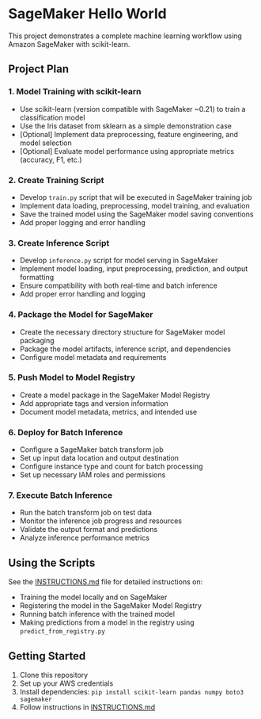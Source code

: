 # SageMaker Hello World

This project demonstrates a complete machine learning workflow using Amazon SageMaker with scikit-learn.

## Project Plan

### 1. Model Training with scikit-learn
- Use scikit-learn (version compatible with SageMaker ~0.21) to train a classification model
- Use the Iris dataset from sklearn as a simple demonstration case
- [Optional] Implement data preprocessing, feature engineering, and model selection
- [Optional] Evaluate model performance using appropriate metrics (accuracy, F1, etc.)

### 2. Create Training Script
- Develop `train.py` script that will be executed in SageMaker training job
- Implement data loading, preprocessing, model training, and evaluation
- Save the trained model using the SageMaker model saving conventions
- Add proper logging and error handling

### 3. Create Inference Script
- Develop `inference.py` script for model serving in SageMaker
- Implement model loading, input preprocessing, prediction, and output formatting
- Ensure compatibility with both real-time and batch inference
- Add proper error handling and logging

### 4. Package the Model for SageMaker
- Create the necessary directory structure for SageMaker model packaging
- Package the model artifacts, inference script, and dependencies
- Configure model metadata and requirements

### 5. Push Model to Model Registry
- Create a model package in the SageMaker Model Registry
- Add appropriate tags and version information
- Document model metadata, metrics, and intended use

### 6. Deploy for Batch Inference
- Configure a SageMaker batch transform job
- Set up input data location and output destination
- Configure instance type and count for batch processing
- Set up necessary IAM roles and permissions

### 7. Execute Batch Inference
- Run the batch transform job on test data
- Monitor the inference job progress and resources
- Validate the output format and predictions
- Analyze inference performance metrics

## Using the Scripts

See the [INSTRUCTIONS.md](INSTRUCTIONS.md) file for detailed instructions on:
- Training the model locally and on SageMaker
- Registering the model in the SageMaker Model Registry
- Running batch inference with the trained model
- Making predictions from a model in the registry using `predict_from_registry.py`

## Getting Started

1. Clone this repository
2. Set up your AWS credentials
3. Install dependencies: `pip install scikit-learn pandas numpy boto3 sagemaker`
4. Follow instructions in [INSTRUCTIONS.md](INSTRUCTIONS.md)